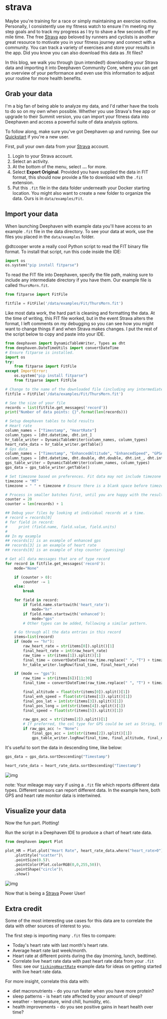 # strava


Maybe you're training for a race or simply maintaining an exercise routine. Personally, I consistently use my fitness watch to ensure I'm meeting my step goals and to track my progress as I try to shave a few seconds off my mile time. The free [Strava](https://www.strava.com) app beloved by runners and cyclists is another great resource to motivate you in your fitness journey and connect with a community. You can track a variety of exercises and store your results in the app. Did you know you can also download this data as .fit files?

In this blog, we walk you through (pun intended!) downloading your Strava data and importing it into Deephaven Community Core, where you can get an overview of your performance and even use this information to adjust your routine for more health benefits.

## Grab your data

I'm a big fan of being able to analyze my data, and I'd rather have the tools to do so on my own when possible. Whether you use Strava's free app or upgrade to their Summit version, you can import your fitness data into Deephaven and access a powerful suite of data analysis options.

To follow along, make sure you've got Deephaven up and running. See our [Quickstart](/core/docs/tutorials/quickstart/#set-up-your-deephaven-deployment) if you're a new user.

First, pull your own data from your [Strava](https://www.strava.com/) account. 

1. Login to your Strava account.
2. Select an activity.
3. At the bottom of the menu, select **...** for more.
4. Select **Export Original**. Provided you have supplied the data in FIT format, this should now provide a file to download with the `.fit` extension.
5. Put this `.fit` file in the data folder underneath your Docker starting location. You might also want to create a new folder to organize the data. Ours is in `data/examples/Fit`.

## Import your data

When launching Deephaven with example data you'll have access to an example `.fit` file in the data directory. To see your data at work, use the files you placed in the `data/examples` folder.

@dtcooper wrote a really cool Python script to read the FIT binary file format. To install that script, run this code inside the IDE:

```python test-set=1
import os
os.system("pip install fitparse")
```

To read the FIT file into Deephaven, specify the file path, making sure to include any intermediate directory if you have them. Our example file is called `ThursMorn.fit`.

```python test-set=1
from fitparse import FitFile

fitfile = FitFile('/data/examples/Fit/ThursMorn.fit')
```

Like most data work, the hard part is cleaning and formatting the data. At the time of writing, this FIT file worked, but in the event Strava alters the format, I left comments on my debugging so you can see how you might want to change things if and when Strava makes changes. I put the rest of the script below to copy and paste into your IDE.


```python test-set=1 order=gps_data,heart_rate_data
from deephaven import DynamicTableWriter, Types as dht
from deephaven.DateTimeUtils import convertDateTime
# Ensure fitparse is installed.
import os
try:
    from fitparse import FitFile
except ImportError:
    os.system("pip install fitparse")
    from fitparse import FitFile

# Change to the name of the downloaded file (including any intermediate directory added to docker)
fitfile = FitFile('/data/examples/Fit/ThursMorn.fit')

# See the size of your file
records = list(fitfile.get_messages('record'))
print("Number of data points: {}".format(len(records)))

# Setup deephaven tables to hold results
# Heart rate
column_names = ["Timestamp", "HeartRate"]
column_types = [dht.datetime, dht.int_]
hr_table_writer = DynamicTableWriter(column_names, column_types)
heart_rate_data = hr_table_writer.getTable()
# Gps data
column_names = ["Timestamp", "EnhancedAltitude", "EnhancedSpeed", "GPSAccuracy", "PositionLat", "PositionLong", "Speed"]
column_types = [dht.datetime, dht.double, dht.double, dht.int_, dht.int_, dht.int_, dht.double]
gps_table_writer = DynamicTableWriter(column_names, column_types)
gps_data = gps_table_writer.getTable()

# Set timezone based on preferences. Fit data may not include timezone
timezone = "MT"
timezone = " " + timezone # Ensure there is a blank space before timezone for later parsing.

# Process in smaller batches first, until you are happy with the results you are working with
counter = 20
counter = len(records) + 1

## Debug your files by looking at individual records at a time.
# record = records[0]
# for field in record:
#     print (field.name, field.value, field.units)
#
## In my example
## records[1] is an example of enhanced gps
## records[3] is an example of heart rate
## records[0] is an example of step counter (guessing)

# Get all data messages that are of type record
for record in fitfile.get_messages('record'):
    mode="None"

    if (counter > 0):
        counter -= 1
    else:
        break

    for field in record:
        if field.name.startswith('heart_rate'):
            mode="hr"
        if field.name.startswith('enhanced'):
            mode="gps"
        # Other types can be added, following a similar pattern.

    # Go through all the data entries in this record
    items=list(record)
    if (mode == "hr"):
        raw_heart_rate = str(items[0]).split()[1]
        final_heart_rate = int(raw_heart_rate)
        raw_time = str(items[1]).split()[1]
        final_time = convertDateTime(raw_time.replace(" ", "T") + timezone)
        hr_table_writer.logRow(final_time, final_heart_rate)

    if (mode == "gps"):
        raw_time = str(items[6])[11:30]
        final_time = convertDateTime(raw_time.replace(" ", "T") + timezone)

        final_altitude = float(str(items[0]).split()[1])
        final_enh_speed = float(str(items[1]).split()[1])
        final_pos_lat = int(str(items[3]).split()[1])
        final_pos_long = int(str(items[4]).split()[1])
        final_speed = float(str(items[5]).split()[1])

        raw_gps_acc = str(items[2]).split()[1]
        # If preferred, the col type for GPS could be set as String, then further processing done even when value is None
        if raw_gps_acc != "None":
            final_gps_acc = int(str(items[2]).split()[1])
            gps_table_writer.logRow(final_time, final_altitude, final_enh_speed, final_gps_acc, final_pos_lat, final_pos_long, final_speed)
```


It's useful to sort the data in descending time, like below:

```python
gps_data = gps_data.sortDescending("Timestamp")

heart_rate_data = heart_rate_data.sortDescending("Timestamp")
```

![img](Fit/heartRateTable.png)


note:
Your mileage may vary if using a `.fit` file which reports different data types. Different sensors can report different data. In the example here, both GPS and heart rate monitor data is intertwined.


## Visualize your data

Now the fun part. Plotting!

Run the script in a Deephaven IDE to produce a chart of heart rate data.

```python skip-test
from deephaven import Plot

plot_HR = Plot.plot("Heart Rate", heart_rate_data.where("heart_rate>0"), "Timestamp", "heart_rate")\
    .plotStyle("scatter")\
    .pointSize(0.5)\
    .pointColor(Plot.colorRGB(0,0,255,50))\
    .pointShape("circle")\
    .show()
```

![img](Fit/heartRateChart.png)


Now that is being a [Strava](https://www.strava.com/) Power User!

## Extra credit

Some of the most interesting use cases for this data are to correlate the data with other sources of interest to you.

The first step is importing many `.fit` files to compare:

- Today's heart rate with last month's heart rate.
- Average heart rate last week/month.
- Heart rate at different points during the day (morning, lunch, bedtime).
- Correlate live heart rate data with past heart rate data from your `.fit` files: see our [`tickingHeartRate`](https://github.com/deephaven/examples/tree/main/TickingHeartRate) example data for ideas on getting started with live heart rate data.

For more insight, correlate this data with:

- diet macronutrients - do you run faster when you have more protein?
- sleep patterns - is heart rate affected by your amount of sleep?
- weather - temperature, wind chill, humidity, etc.
- health improvements - do you see positive gains in heart health over time?
